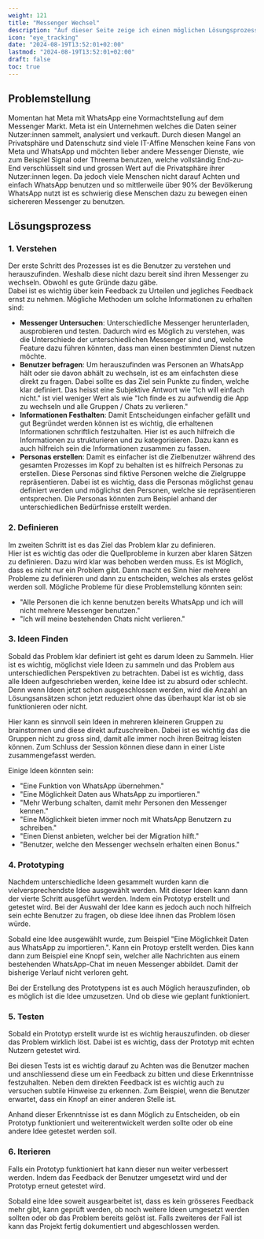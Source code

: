 ```yaml
---
weight: 121
title: "Messenger Wechsel"
description: "Auf dieser Seite zeige ich einen möglichen Lösungsprozess auf mit welchem man Personen dazu bewegen könnte einen sichereren Messenger als WhatsApp zu benutzen."
icon: "eye_tracking"
date: "2024-08-19T13:52:01+02:00"
lastmod: "2024-08-19T13:52:01+02:00"
draft: false
toc: true
---
```


## Problemstellung

Momentan hat Meta mit WhatsApp eine Vormachtstellung auf dem Messenger Markt.
Meta ist ein Unternehmen welches die Daten seiner Nutzer:innen sammelt, analysiert und verkauft.
Durch diesen Mangel an Privatsphäre und Datenschutz sind viele IT-Affine Menschen
keine Fans von Meta und WhatsApp und möchten lieber andere Messenger Dienste,
wie zum Beispiel Signal oder Threema benutzen, welche vollständig End-zu-End verschlüsselt sind
und grossen Wert auf die Privatsphäre ihrer Nutzer:innen legen.
Da jedoch viele Menschen nicht darauf Achten und einfach WhatsApp benutzen und so mittlerweile
über 90% der Bevölkerung WhatsApp nutzt ist es schwierig diese Menschen dazu zu bewegen
einen sichereren Messenger zu benutzen.

## Lösungsprozess

### 1. Verstehen

Der erste Schritt des Prozesses ist es die Benutzer zu verstehen und herauszufinden.
Weshalb diese nicht dazu bereit sind ihren Messenger zu wechseln. Obwohl es gute
Gründe dazu gäbe.  
Dabei ist es wichtig über kein Feedback zu Urteilen und jegliches Feedback ernst zu nehmen.
Mögliche Methoden um solche Informationen zu erhalten sind:

- **Messenger Untersuchen**: Unterschiedliche Messenger herunterladen, ausprobieren und testen.
  Dadurch wird es Möglich zu verstehen, was die Unterschiede der unterschiedlichen Messenger sind
  und, welche Feature dazu führen könnten, dass man einen bestimmten Dienst nutzen möchte.
- **Benutzer befragen**: Um herauszufinden was Personen an WhatsApp hält oder sie davon abhält zu
  wechseln, ist es am einfachsten diese direkt zu fragen. Dabei sollte es das Ziel sein
  Punkte zu finden, welche klar definiert. Das heisst eine Subjektive Antwort wie "Ich will einfach nicht."
  ist viel weniger Wert als wie "Ich finde es zu aufwendig die App zu wechseln und alle Gruppen / Chats zu verlieren."
- **Informationen Festhalten**: Damit Entscheidungen einfacher gefällt und gut Begründet werden können ist es wichtig,
  die erhaltenen Informationen schriftlich festzuhalten. Hier ist es auch hilfreich die Informationen zu strukturieren
  und zu kategorisieren. Dazu kann es auch hilfreich sein die Informationen zusammen zu fassen.
- **Personas erstellen**: Damit es einfacher ist die Zielbenutzer während des gesamten Prozesses im Kopf zu behalten
  ist es hilfreich Personas zu erstellen. Diese Personas sind fiktive Personen welche die Zielgruppe repräsentieren.
  Dabei ist es wichtig, dass die Personas möglichst genau definiert werden und möglichst den Personen, welche sie repräsentieren entsprechen.
  Die Personas könnten zum Beispiel anhand der unterschiedlichen Bedürfnisse erstellt werden.

### 2. Definieren

Im zweiten Schritt ist es das Ziel das Problem klar zu definieren.  
Hier ist es wichtig das oder die Quellprobleme in kurzen aber klaren Sätzen zu definieren.
Dazu wird klar was behoben werden muss. Es ist Möglich, dass es nicht nur ein Problem gibt.
Dann macht es Sinn hier mehrere Probleme zu definieren und dann zu entscheiden, welches als erstes gelöst werden soll.
Mögliche Probleme für diese Problemstellung könnten sein:

- "Alle Personen die ich kenne benutzen bereits WhatsApp und ich will nicht mehrere Messenger benutzen."
- "Ich will meine bestehenden Chats nicht verlieren."

### 3. Ideen Finden

Sobald das Problem klar definiert ist geht es darum Ideen zu Sammeln.
Hier ist es wichtig, möglichst viele Ideen zu sammeln und das Problem aus unterschiedlichen Perspektiven zu betrachten.
Dabei ist es wichtig, dass alle Ideen aufgeschrieben werden, keine Idee ist zu absurd oder schlecht.
Denn wenn Ideen jetzt schon ausgeschlossen werden, wird die Anzahl an Lösungsansätzen schon jetzt reduziert ohne das überhaupt klar ist ob sie funktionieren oder nicht.

Hier kann es sinnvoll sein Ideen in mehreren kleineren Gruppen zu brainstormen und diese direkt aufzuschreiben.
Dabei ist es wichtig das die Gruppen nicht zu gross sind, damit alle immer noch ihren Beitrag leisten können.
Zum Schluss der Session können diese dann in einer Liste zusammengefasst werden.

Einige Ideen könnten sein:

- "Eine Funktion von WhatsApp übernehmen."
- "Eine Möglichkeit Daten aus WhatsApp zu importieren."
- "Mehr Werbung schalten, damit mehr Personen den Messenger kennen."
- "Eine Möglichkeit bieten immer noch mit WhatsApp Benutzern zu schreiben."
- "Einen Dienst anbieten, welcher bei der Migration hilft."
- "Benutzer, welche den Messenger wechseln erhalten einen Bonus."

### 4. Prototyping

Nachdem unterschiedliche Ideen gesammelt wurden kann die vielversprechendste Idee ausgewählt werden.
Mit dieser Ideen kann dann der vierte Schritt ausgeführt werden. Indem ein Prototyp erstellt und getestet wird.
Bei der Auswahl der Idee kann es jedoch auch noch hilfreich sein echte Benutzer zu fragen, ob diese Idee ihnen das Problem lösen würde.

Sobald eine Idee ausgewählt wurde, zum Beispiel "Eine Möglichkeit Daten aus WhatsApp zu importieren.".
Kann ein Protoyp erstellt werden. Dies kann dann zum Beispiel eine Knopf sein, welcher alle Nachrichten aus einem
bestehenden WhatsApp-Chat im neuen Messenger abbildet. Damit der bisherige Verlauf nicht verloren geht.

Bei der Erstellung des Prototypens ist es auch Möglich herauszufinden, ob es möglich ist die Idee umzusetzen.
Und ob diese wie geplant funktioniert.

### 5. Testen

Sobald ein Prototyp erstellt wurde ist es wichtig herauszufinden. ob dieser das Problem wirklich löst.
Dabei ist es wichtig, dass der Prototyp mit echten Nutzern getestet wird.

Bei diesen Tests ist es wichtig darauf zu Achten was die Benutzer machen und anschliessend
diese um ein Feedback zu bitten und diese Erkenntnisse festzuhalten. Neben dem direkten Feedback
ist es wichtig auch zu versuchen subtile Hinweise zu erkennen. Zum Beispiel, wenn die Benutzer
erwartet, dass ein Knopf an einer anderen Stelle ist.

Anhand dieser Erkenntnisse ist es dann Möglich zu Entscheiden, ob ein Prototyp funktioniert und
weiterentwickelt werden sollte oder ob eine andere Idee getestet werden soll.

### 6. Iterieren

Falls ein Prototyp funktioniert hat kann dieser nun weiter verbessert werden.
Indem das Feedback der Benutzer umgesetzt wird und der Prototyp erneut getestet wird.

Sobald eine Idee soweit ausgearbeitet ist, dass es kein grösseres Feedback mehr gibt, kann geprüft werden, ob noch weitere
Ideen umgesetzt werden sollten oder ob das Problem bereits gelöst ist.
Falls zweiteres der Fall ist kann das Projekt fertig dokumentiert und abgeschlossen werden.
